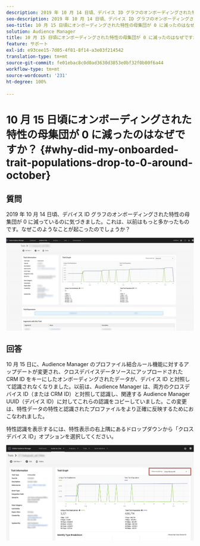 ```yaml
---
description: 2019 年 10 月 14 日頃、デバイス ID グラフのオンボーディングされた特性の母集団が 0 に減っているのに気づきました。これは、以前はもっと多かったものです。
seo-description: 2019 年 10 月 14 日頃、デバイス ID グラフのオンボーディングされた特性の母集団が 0 に減っているのに気づきました。これは、以前はもっと多かったものです。
seo-title: 10 月 15 日頃にオンボーディングされた特性の母集団が 0 に減ったのはなぜですか？
solution: Audience Manager
title: 10 月 15 日頃にオンボーディングされた特性の母集団が 0 に減ったのはなぜですか？
feature: サポート
exl-id: e93cee15-7d05-4f81-8f14-a3e03f214542
translation-type: tm+mt
source-git-commit: fe01ebac8c0d0ad3630d3853e0bf32f0b00f6a44
workflow-type: tm+mt
source-wordcount: '231'
ht-degree: 100%

---
```


# 10 月 15 日頃にオンボーディングされた特性の母集団が 0 に減ったのはなぜですか？ {#why-did-my-onboarded-trait-populations-drop-to-0-around-october}

## 質問

2019 年 10 月 14 日頃、デバイス ID グラフのオンボーディングされた特性の母集団が 0 に減っているのに気づきました。これは、以前はもっと多かったものです。なぜこのようなことが起こったのでしょうか？

![デバイス ID 減少の画像](assets/device_id_populationdrop.png)

## 回答

10 月 15 日に、Audience Manager のプロファイル結合ルール機能に対するアップデートが変更され、クロスデバイスデータソースにアップロードされた CRM ID をキーにしたオンボーディングされたデータが、デバイス ID と対照して認識されなくなりました。以前は、Audience Manager は、両方のクロスデバイス ID（または CRM ID）と対照して認識し、関連する Audience Manager UUID（デバイス ID）に対してこれらの認識をコピーしていました。この変更は、特性データの特性と認識されたプロファイルをより正確に反映するためにおこなわれました。

特性認識を表示するには、特性表示の右上隅にあるドロップダウンから「クロスデバイス ID」オプションを選択してください。

![クロスデバイス ID による認識の表示](assets/deviceid-crossdevice.png)
